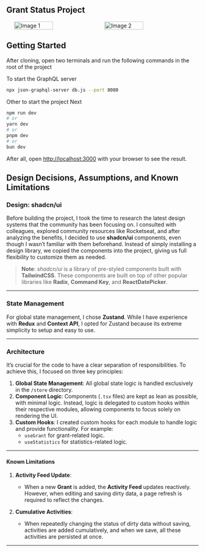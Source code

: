 ## Grant Status Project

<div style="display: flex; justify-content: center; gap: 10px;">
  <img src="https://github.com/user-attachments/assets/89361fdb-edd5-4a48-a16c-cf9f0e6d4166" alt="Image 1" style="width: 45%; height: auto;" />
  <img src="https://github.com/user-attachments/assets/d2812aa5-b965-4035-b6cc-e8d134bbdb55" alt="Image 2" style="width: 45%; height: auto;" />
</div>

## Getting Started

After cloning, open two terminals and run the following commands in the root of the project

To start the GraphQL server

```bash
npx json-graphql-server db.js --port 8080
```

Other to start the project Next

```bash
npm run dev
# or
yarn dev
# or
pnpm dev
# or
bun dev
```

After all, open [http://localhost:3000](http://localhost:3000) with your browser to see the result.

## Design Decisions, Assumptions, and Known Limitations

### **Design: shadcn/ui**

Before building the project, I took the time to research the latest design systems that the community has been focusing on. I consulted with colleagues, explored community resources like Rocketseat, and after analyzing the benefits, I decided to use **shadcn/ui** components, even though I wasn’t familiar with them beforehand. Instead of simply installing a design library, we copied the components into the project, giving us full flexibility to customize them as needed.

> **Note**: _shadcn/ui_ is a library of pre-styled components built with **TailwindCSS**. These components are built on top of other popular libraries like **Radix**, **Command Key**, and **ReactDatePicker**.

---

### **State Management**

For global state management, I chose **Zustand**. While I have experience with **Redux** and **Context API**, I opted for Zustand because its extreme simplicity to setup and easy to use.

---

### **Architecture**

It’s crucial for the code to have a clear separation of responsibilities. To achieve this, I focused on three key principles:

1. **Global State Management**: All global state logic is handled exclusively in the `/store` directory.
2. **Component Logic**: Components (`.tsx` files) are kept as lean as possible, with minimal logic. Instead, logic is delegated to custom hooks within their respective modules, allowing components to focus solely on rendering the UI.
3. **Custom Hooks**: I created custom hooks for each module to handle logic and provide functionality. For example:
   - `useGrant` for grant-related logic.
   - `useStatistics` for statistics-related logic.

---

#### **Known Limitations**

1. **Activity Feed Update**:

   - When a new **Grant** is added, the **Activity Feed** updates reactively. However, when editing and saving dirty data, a page refresh is required to reflect the changes.

2. **Cumulative Activities**:
   - When repeatedly changing the status of dirty data without saving, activities are added cumulatively, and when we save, all these activities are persisted at once.

---
